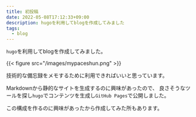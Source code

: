 ```yaml
---
title: 初投稿
date: 2022-05-08T17:12:33+09:00
description: hugoを利用してblogを作成してみました
tags:
  - blog
---
```


`hugo`を利用してblogを作成してみました。

{{< figure src="/images/mypaceshun.png" >}}

技術的な備忘録をメモするために利用できればいいと思っています。

Markdownから静的なサイトを生成するのに興味があったので、
良さそうなツールを探し`hugo`でコンテンツを生成し`GitHub Pages`で公開しました。

この構成を作るのに興味があったから作成してみた所もあります。
